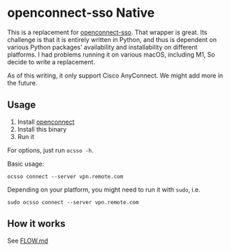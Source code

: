 # openconnect-sso Native

This is a replacement for
[openconnect-sso](https://github.com/vlaci/openconnect-sso/). That wrapper
is great. Its challenge is that it is entirely written in Python, and thus is
dependent on various Python packages' availability and installability on
different platforms. I had problems running it on various macOS, including M1,
So decide to write a replacement.

As of this writing, it only support Cisco AnyConnect. We might add more in the
future.

## Usage

1. Install [openconnect](https://www.infradead.org/openconnect/)
1. Install this binary
1. Run it

For options, just run `ocsso -h`.

Basic usage:

```
ocsso connect --server vpn.remote.com
```

Depending on your platform, you might need to run it with `sudo`, i.e.

```
sudo ocsso connect --server vpn.remote.com
```

## How it works

See [FLOW.md](./FLOW.md)